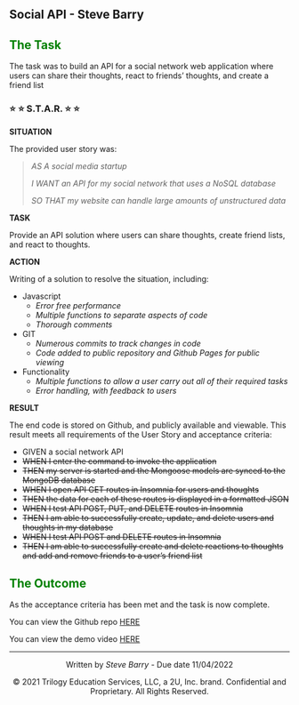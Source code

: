 ## Social API - Steve Barry

## <span style="color:green"> The Task</span>

The task was to build an API for a social network web application where users can share their thoughts, react to friends’ thoughts, and create a friend list

### ⭐ ⭐ S.T.A.R. ⭐ ⭐

**SITUATION**

The provided user story was: 

> <span style="font-style:italic">AS A social media startup</span>
> 
> <span style="font-style:italic">I WANT an API for my social network that uses a NoSQL database</span>
>
> <span style="font-style:italic">SO THAT my website can handle large amounts of unstructured data</span>

**TASK**

Provide an API solution where users can share thoughts, create friend lists, and react to thoughts.

**ACTION**

Writing of a solution to resolve the situation, including:

* Javascript
  * *Error free performance*
  * *Multiple functions to separate aspects of code*
  * *Thorough comments*
* GIT
  * *Numerous commits to track changes in code*
  * *Code added to public repository and Github Pages for public viewing*
* Functionality
  * *Multiple functions to allow a user carry out all of their required tasks*
  * *Error handling, with feedback to users*

**RESULT**

The end code is stored on Github, and publicly available and viewable. This result meets all requirements of the User Story and acceptance criteria:

* GIVEN a social network API
* ~~WHEN I enter the command to invoke the application~~
* ~~THEN my server is started and the Mongoose models are synced to the MongoDB database~~
* ~~WHEN I open API GET routes in Insomnia for users and thoughts~~
* ~~THEN the data for each of these routes is displayed in a formatted JSON~~
* ~~WHEN I test API POST, PUT, and DELETE routes in Insomnia~~
* ~~THEN I am able to successfully create, update, and delete users and thoughts in my database~~
* ~~WHEN I test API POST and DELETE routes in Insomnia~~
* ~~THEN I am able to successfully create and delete reactions to thoughts and add and remove friends to a user’s friend list~~

## <span style="color:green"> The Outcome</span>

As the acceptance criteria has been met and the task is now complete. 

You can view the Github repo [HERE](https://github.com/NBS5000/socialApi/)

You can view the demo video [HERE]()

---
<p style="text-align:center;">Written by <span style="font-style:italic">Steve Barry</span> - Due date 11/04/2022</p>

<p style="text-align:center;">© 2021 Trilogy Education Services, LLC, a 2U, Inc. brand. Confidential and Proprietary. All Rights Reserved.</p>
